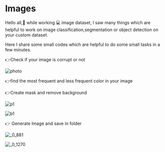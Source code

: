 # Images
Hello all,👋 while working 💻 image dataset, I saw many things which are helpful to work on image classification,segmentation or object detection on your custom dataset.

Here I share some small codes which are helpful to do some small tasks in a few minutes. 

👉Check if your image is corrupt or not
   
   ![photo](https://user-images.githubusercontent.com/61602017/113501462-dd69a300-9542-11eb-844e-0ef408b8f140.jpg)

👉find the most frequent and less frequent color in your image
  
   
👉Create mask and remove background

   ![p1](https://user-images.githubusercontent.com/61602017/113501500-1ace3080-9543-11eb-892c-af9cae7c7b79.jpg)
   
   ![b1](https://user-images.githubusercontent.com/61602017/113501498-1a359a00-9543-11eb-8f76-391092c895c7.jpg)

👉 Generate Image and save in folder

   ![_0_881](https://user-images.githubusercontent.com/61602017/113501526-6da7e800-9543-11eb-93fe-330837b66002.jpg)
   
   ![_0_1270](https://user-images.githubusercontent.com/61602017/113501528-6ed91500-9543-11eb-8980-1936a0e24f25.jpg)

